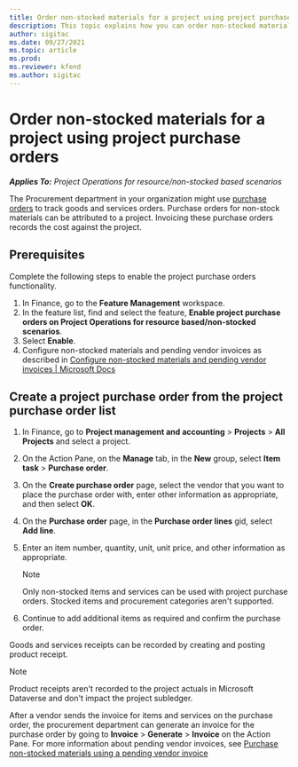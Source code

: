 ```yaml
---
title: Order non-stocked materials for a project using project purchase orders
description: This topic explains how you can order non-stocked materials for a project using project purchase orders.
author: sigitac
ms.date: 09/27/2021
ms.topic: article
ms.prod:
ms.reviewer: kfend 
ms.author: sigitac
---
```


# Order non-stocked materials for a project using project purchase orders

_**Applies To:** Project Operations for resource/non-stocked based scenarios_

The Procurement department in your organization might use [purchase orders](/dynamics365/supply-chain/procurement/purchase-order-overview) to track goods and services orders. Purchase orders for non-stock materials can be attributed to a project. Invoicing these purchase orders records the cost against the project.

## Prerequisites
Complete the following steps to enable the project purchase orders functionality.

1. In Finance, go to the **Feature Management** workspace.
2. In the feature list, find and select the feature, **Enable project purchase orders on Project Operations for resource based/non-stocked scenarios**.
3. Select **Enable**.
4. Configure non-stocked materials and pending vendor invoices as described in [Configure non-stocked materials and pending vendor invoices | Microsoft Docs](configure-materials-nonstocked.md)

## Create a project purchase order from the project purchase order list

1. In Finance, go to **Project management and accounting** > **Projects** > **All Projects** and select a project.
2. On the Action Pane, on the **Manage** tab, in the **New** group, select **Item task** > **Purchase order**.
3. On the **Create purchase order** page, select the vendor that you want to place the purchase order with, enter other information as appropriate, and then select **OK**.
4. On the **Purchase order** page, in the **Purchase order lines** gid, select **Add line**.
5. Enter an item number, quantity, unit, unit price, and other information as appropriate.

    > [!NOTE]
    > Only non-stocked items and services can be used with project purchase orders. Stocked items and procurement categories aren't supported.

6. Continue to add additional items as required and confirm the purchase order.

Goods and services receipts can be recorded by creating and posting product receipt.

> [!NOTE]
> Product receipts aren't recorded to the project actuals in Microsoft Dataverse and don't impact the project subledger.

After a vendor sends the invoice for items and services on the purchase order, the procurement department can generate an invoice for the purchase order by going to **Invoice** > **Generate** > **Invoice** on the Action Pane. For more information about pending vendor invoices, see [Purchase non-stocked materials using a pending vendor invoice](pending-vendor-invoices.md)
